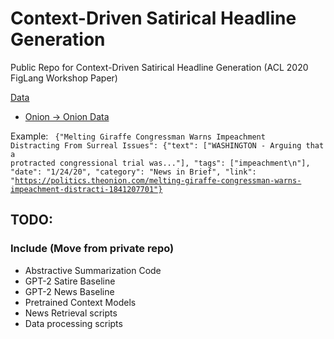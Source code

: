 # Context-Driven Satirical Headline Generation
Public Repo for Context-Driven Satirical Headline Generation (ACL 2020 FigLang Workshop Paper)

[Data](https://s3.console.aws.amazon.com/s3/buckets/context-driven-satire)
-  [Onion -> Onion Data](https://context-driven-satire.s3-us-west-2.amazonaws.com/onion_to_data.json) 

Example:
<code>
{"Melting Giraffe Congressman Warns Impeachment Distracting From Surreal Issues": {"text": ["WASHINGTON - Arguing that a protracted congressional trial was..."], "tags": ["impeachment\n"], "date": "1/24/20", "category": "News in Brief", "link": "https://politics.theonion.com/melting-giraffe-congressman-warns-impeachment-distracti-1841207701"}
  </code>





## TODO:
### Include (Move from private repo)
- Abstractive Summarization Code
- GPT-2 Satire Baseline
- GPT-2 News Baseline
- Pretrained Context Models
- News Retrieval scripts
- Data processing scripts
